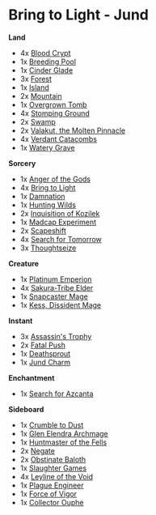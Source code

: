 # Bring to Light - Jund

**Land**

* 4x [Blood Crypt](https://scryfall.com/search?q=Blood%20Crypt)
* 1x [Breeding Pool](https://scryfall.com/search?q=Breeding%20Pool)
* 1x [Cinder Glade](https://scryfall.com/search?q=Cinder%20Glade)
* 3x [Forest](https://scryfall.com/search?q=Forest)
* 1x [Island](https://scryfall.com/search?q=Island)
* 2x [Mountain](https://scryfall.com/search?q=Mountain)
* 1x [Overgrown Tomb](https://scryfall.com/search?q=Overgrown%20Tomb)
* 4x [Stomping Ground](https://scryfall.com/search?q=Stomping%20Ground)
* 2x [Swamp](https://scryfall.com/search?q=Swamp)
* 2x [Valakut, the Molten Pinnacle](https://scryfall.com/search?q=Valakut,%20the%20Molten%20Pinnacle)
* 4x [Verdant Catacombs](https://scryfall.com/search?q=Verdant%20Catacombs)
* 1x [Watery Grave](https://scryfall.com/search?q=Watery%20Grave)

**Sorcery**

* 1x [Anger of the Gods](https://scryfall.com/search?q=Anger%20of%20the%20Gods)
* 4x [Bring to Light](https://scryfall.com/search?q=Bring%20to%20Light)
* 1x [Damnation](https://scryfall.com/search?q=Damnation)
* 1x [Hunting Wilds](https://scryfall.com/search?q=Hunting%20Wilds)
* 2x [Inquisition of Kozilek](https://scryfall.com/search?q=Inquisition%20of%20Kozilek)
* 1x [Madcap Experiment](https://scryfall.com/search?q=Madcap%20Experiment)
* 2x [Scapeshift](https://scryfall.com/search?q=Scapeshift)
* 4x [Search for Tomorrow](https://scryfall.com/search?q=Search%20for%20Tomorrow)
* 3x [Thoughtseize](https://scryfall.com/search?q=Thoughtseize)

**Creature**

* 1x [Platinum Emperion](https://scryfall.com/search?q=Platinum%20Emperion)
* 4x [Sakura-Tribe Elder](https://scryfall.com/search?q=Sakura-Tribe%20Elder)
* 1x [Snapcaster Mage](https://scryfall.com/search?q=Snapcaster%20Mage)
* 1x [Kess, Dissident Mage](https://scryfall.com/search?q=Kess,%20Dissident%20Mage)

**Instant**

* 3x [Assassin's Trophy](https://scryfall.com/search?q=Assassin's%20Trophy)
* 2x [Fatal Push](https://scryfall.com/search?q=Fatal%20Push)
* 1x [Deathsprout](https://scryfall.com/search?q=Deathsprout)
* 1x [Jund Charm](https://scryfall.com/search?q=Jund%20Charm)

**Enchantment**

* 1x [Search for Azcanta](https://scryfall.com/search?q=Search%20for%20Azcanta)

**Sideboard**

* 1x [Crumble to Dust](https://scryfall.com/search?q=Crumble%20to%20Dust)
* 1x [Glen Elendra Archmage](https://scryfall.com/search?q=Glen%20Elendra%20Archmage)
* 1x [Huntmaster of the Fells](https://scryfall.com/search?q=Huntmaster%20of%20the%20Fells)
* 2x [Negate](https://scryfall.com/search?q=Negate)
* 2x [Obstinate Baloth](https://scryfall.com/search?q=Obstinate%20Baloth)
* 1x [Slaughter Games](https://scryfall.com/search?q=Slaughter%20Games)
* 4x [Leyline of the Void](https://scryfall.com/search?q=Leyline%20of%20the%20Void)
* 1x [Plague Engineer](https://scryfall.com/search?q=Plague%20Engineer)
* 1x [Force of Vigor](https://scryfall.com/search?q=Force%20of%20Vigor)
* 1x [Collector Ouphe](https://scryfall.com/search?q=Collector%20Ouphe)
